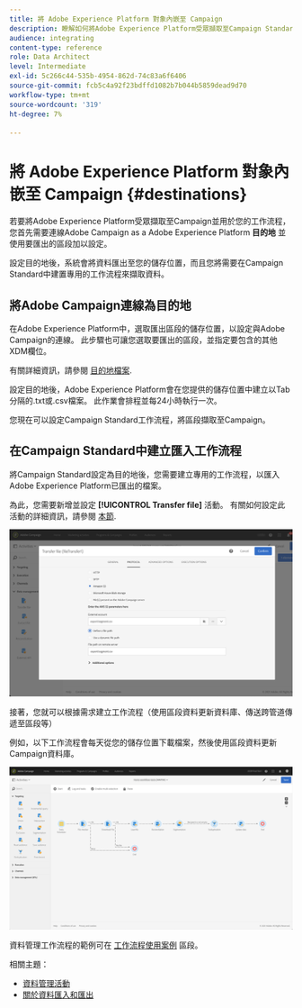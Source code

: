 ```yaml
---
title: 將 Adobe Experience Platform 對象內嵌至 Campaign
description: 瞭解如何將Adobe Experience Platform受眾擷取至Campaign Standard。
audience: integrating
content-type: reference
role: Data Architect
level: Intermediate
exl-id: 5c266c44-535b-4954-862d-74c83a6f6406
source-git-commit: fcb5c4a92f23bdffd1082b7b044b5859dead9d70
workflow-type: tm+mt
source-wordcount: '319'
ht-degree: 7%

---
```


# 將 Adobe Experience Platform 對象內嵌至 Campaign {#destinations}

若要將Adobe Experience Platform受眾擷取至Campaign並用於您的工作流程，您首先需要連線Adobe Campaign as a Adobe Experience Platform **目的地** 並使用要匯出的區段加以設定。

設定目的地後，系統會將資料匯出至您的儲存位置，而且您將需要在Campaign Standard中建置專用的工作流程來擷取資料。

## 將Adobe Campaign連線為目的地

在Adobe Experience Platform中，選取匯出區段的儲存位置，以設定與Adobe Campaign的連線。 此步驟也可讓您選取要匯出的區段，並指定要包含的其他XDM欄位。

有關詳細資訊，請參閱 [目的地檔案](https://experienceleague.adobe.com/docs/experience-platform/destinations/catalog/email-marketing/adobe-campaign.html).

設定目的地後，Adobe Experience Platform會在您提供的儲存位置中建立以Tab分隔的.txt或.csv檔案。 此作業會排程並每24小時執行一次。

您現在可以設定Campaign Standard工作流程，將區段擷取至Campaign。

## 在Campaign Standard中建立匯入工作流程

將Campaign Standard設定為目的地後，您需要建立專用的工作流程，以匯入Adobe Experience Platform已匯出的檔案。

為此，您需要新增並設定 **[!UICONTROL Transfer file]** 活動。 有關如何設定此活動的詳細資訊，請參閱 [本節](../../automating/using/transfer-file.md).

![](assets/rtcdp-transfer-file.png)

接著，您就可以根據需求建立工作流程（使用區段資料更新資料庫、傳送跨管道傳遞至區段等）

例如，以下工作流程會每天從您的儲存位置下載檔案，然後使用區段資料更新Campaign資料庫。

![](assets/rtcdp-workflow.png)

資料管理工作流程的範例可在 [工作流程使用案例](../../automating/using/about-workflow-use-cases.md#management) 區段。

相關主題：

* [資料管理活動](../../automating/using/about-data-management-activities.md)
* [關於資料匯入和匯出](../../automating/using/about-data-import-and-export.md)
